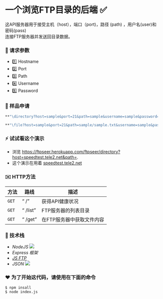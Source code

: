 # 一个浏览FTP目录的后端 :white_check_mark:

这API服务器用于接受主机（host），端口（port)，路径 (path) ，用户名(user)和密码(pass) <br/>
连接FTP服务器并发送回目录数据。

### :postbox: 请求参数
 - :one: Hostname
 - :two: Port
 - :three: Path
 - :four: Username
 - :five: Password

### :email: 样品申请
```sh
**"\directory?host=sample&port=21&path=sample&username=sample&password=sample"**
```

```sh
**"\file?host=sample&port=21&path=sample/sample.txt&username=sample&password=sample"**
```

### :zap: 试试看这个演示

 - 浏览 https://ftpseer.herokuapp.com/ftpseer/directory?host=speedtest.tele2.net&path=.
 - 这个演示在用着 [speedtest.tele2.net]

 [speedtest.tele2.net]: ftp://speedtest.tele2.net

### :envelope: HTTP方法

|方法     | 路线  | 描述 |
| ------ | ----- | ---- |
| `GET` | “ /” |获得API健康状况|
| `GET` | “ /list” | FTP服务器的列表目录
| `GET` | “ /get” |在FTP服务器中获取文件内容

### :book: 技术栈

 * *NodeJS*  <img src =“https://d2eip9sf3oo6c2.cloudfront.net/tags/images/000/000/256/full/nodejslogo.png” width =“25” />
 * *Express 框架*
 * *[JS FTP]*
 * *JSON* <img src =“https://upload.wikimedia.org/wikipedia/commons/thumb/c/c9/JSON_vector_logo.svg/1200px-JSON_vector_logo.svg.png” width =“25” />

[JS FTP]: https://www.npmjs.com/package/jsftp

### :heart: 为了开始这代码，请使用在下面的命令


```
$ npm insall
$ node index.js
```
